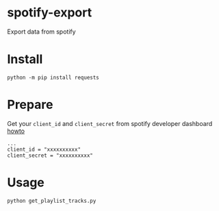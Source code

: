 # spotify-export
Export data from spotify 

# Install 
```
python -m pip install requests
```
# Prepare
Get your `client_id` and `client_secret` from spotify developer dashboard [howto](https://developer.spotify.com/documentation/general/guides/authorization/app-settings/)  
```
...
client_id = "xxxxxxxxxx"
client_secret = "xxxxxxxxxx"
```

# Usage 
```
python get_playlist_tracks.py
```
